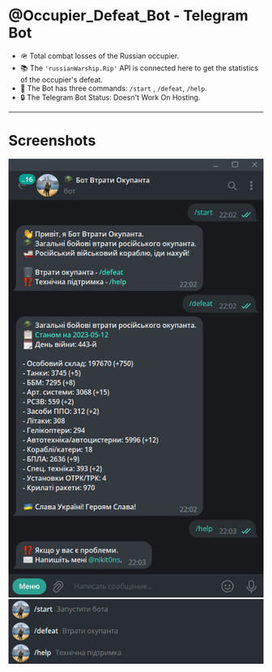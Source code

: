 # @Occupier_Defeat_Bot - Telegram Bot

- :military_helmet: Total combat losses of the Russian occupier.
- :books: The `'russianWarship.Rip'` API is connected here to get the statistics of the occupier's defeat.
- :open_file_folder: The Bot has three commands: `/start` , `/defeat`, `/help`.
- :lock: The Telegram Bot Status: Doesn't Work On Hosting.

---

# Screenshots

![Occupier_Defeat_Bot](https://github.com/nikit0ns/Occupier_Defeat_Bot/blob/master/Screenshots/Occupier_Defeat_Bot.png)
![Occupier_Defeat_Bot_Commands](https://github.com/nikit0ns/Occupier_Defeat_Bot/blob/master/Screenshots/Occupier_Defeat_Bot_Commands.png)

